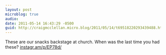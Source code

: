 ```yaml
---
layout: post
microblog: true
audio: 
date: 2011-05-14 16:43:29 -0500
guid: http://craigmcclellan.micro.blog/2011/05/14/t69518220293439488.html
---
```

These are our snacks backstage at church. When was the last time you had these? [instagr.am/p/EP78d/](http://instagr.am/p/EP78d/)
